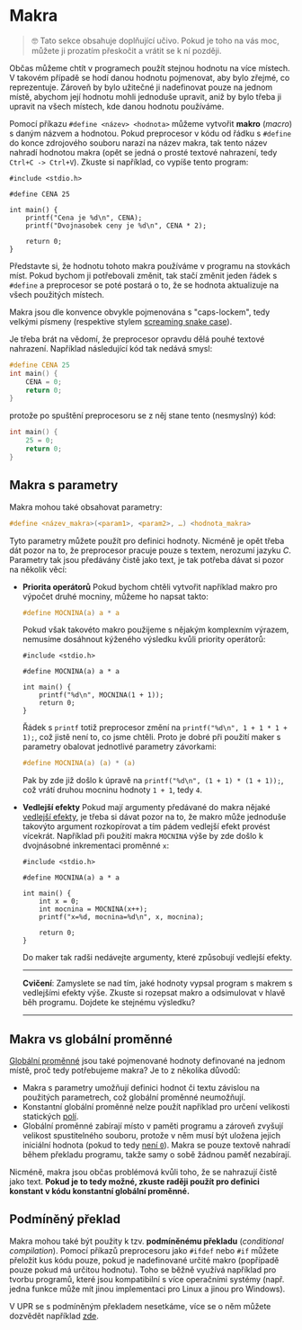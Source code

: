 # Makra

> 🤓 Tato sekce obsahuje doplňující učivo. Pokud je toho na vás moc, můžete ji prozatím přeskočit
> a vrátit se k ní později.

Občas můžeme chtít v programech použít stejnou hodnotu na více místech. V takovém případě se hodí
danou hodnotu pojmenovat, aby bylo zřejmé, co reprezentuje. Zároveň by bylo užitečné ji nadefinovat
pouze na jednom místě, abychom její hodnotu mohli jednoduše upravit, aniž by bylo třeba ji upravit
na všech místech, kde danou hodnotu používáme.

Pomocí příkazu `#define <název> <hodnota>` můžeme vytvořit **makro** (*macro*) s daným názvem a
hodnotou. Pokud preprocesor v kódu od řádku s `#define` do konce zdrojového souboru narazí na název
makra, tak tento název nahradí hodnotou makra (opět se jedná o prosté textové nahrazení, tedy
`Ctrl+C -> Ctrl+V`). Zkuste si například, co vypíše tento program:
```c,editable
#include <stdio.h>

#define CENA 25

int main() {
    printf("Cena je %d\n", CENA);
    printf("Dvojnasobek ceny je %d\n", CENA * 2);

    return 0;
}
```
Představte si, že hodnotu tohoto makra používáme v programu na stovkách míst. Pokud bychom ji
potřebovali změnit, tak stačí změnit jeden řádek s `#define` a preprocesor se poté postará o to,
že se hodnota aktualizuje na všech použitých místech.

Makra jsou dle konvence obvykle pojmenována s "caps-lockem", tedy velkými písmeny (respektive stylem
[screaming snake case](../promenne/pojmenovavani.md#víceslovné-názvy)).

Je třeba brát na vědomí, že preprocesor opravdu dělá pouhé textové nahrazení. Například následující
kód tak nedává smysl:
```c
#define CENA 25
int main() {
    CENA = 0;
    return 0;
}
```
protože po spuštění preprocesoru se z něj stane tento (nesmyslný) kód:
```c
int main() {
    25 = 0;
    return 0;
}
```

## Makra s parametry
Makra mohou také obsahovat parametry:
```c
#define <název_makra>(<param1>, <param2>, …) <hodnota_makra>
```
Tyto parametry můžete použít pro definici hodnoty. Nicméně je opět třeba dát pozor na to, že
preprocesor pracuje pouze s textem, nerozumí jazyku *C*. Parametry tak jsou předávány čistě jako
text, je tak potřeba dávat si pozor na několik věcí:
- **Priorita operátorů** Pokud bychom chtěli vytvořit například makro pro výpočet druhé mocniny,
můžeme ho napsat takto:
    ```c
    #define MOCNINA(a) a * a
    ```
    Pokud však takovéto makro použijeme s nějakým komplexním výrazem, nemusíme dosáhnout kýženého
    výsledku kvůli priority operátorů:
    ```c,editable,mainbody
    #include <stdio.h>

    #define MOCNINA(a) a * a

    int main() {
        printf("%d\n", MOCNINA(1 + 1));
        return 0;
    }
    ```
    Řádek s `printf` totiž preprocesor změní na `printf("%d\n", 1 + 1 * 1 + 1);`, což jistě není to,
    co jsme chtěli. Proto je dobré při použití maker s parametry obalovat jednotlivé parametry
    závorkami:
    ```c
    #define MOCNINA(a) (a) * (a)
    ```
    Pak by zde již došlo k úpravě na `printf("%d\n", (1 + 1) * (1 + 1));`, což vrátí druhou mocninu
    hodnoty `1 + 1`, tedy `4`.
- **Vedlejší efekty** Pokud mají argumenty předávané do makra nějaké
[vedlejší efekty](../prikazy_vyrazy.md#vedlejší-efekty), je třeba si dávat pozor na to, že makro může
jednoduše takovýto argument rozkopírovat a tím pádem vedlejší efekt provést vícekrát. Například při
použití makra `MOCNINA` výše by zde došlo k dvojnásobné inkrementaci proměnné `x`:

    ```c,editable,mainbody
    #include <stdio.h>

    #define MOCNINA(a) a * a

    int main() {
        int x = 0;
        int mocnina = MOCNINA(x++);
        printf("x=%d, mocnina=%d\n", x, mocnina);
  
        return 0;
    }
    ```

    Do maker tak radši nedávejte argumenty, které způsobují vedlejší efekty.

    <hr />

    **Cvičení**: Zamyslete se nad tím, jaké hodnoty vypsal program s makrem s vedlejšími efekty výše.
    Zkuste si rozepsat makro a odsimulovat v hlavě běh programu. Dojdete ke stejnému výsledku?

    <hr />

## Makra vs globální proměnné
[Globální proměnné](../promenne/globalni_promenne.md) jsou také pojmenované hodnoty definované na
jednom místě, proč tedy potřebujeme makra? Je to z několika důvodů:
- Makra s parametry umožňují definici hodnot či textu závislou na použitých parametrech, což
globální proměnné neumožňují.
- Konstantní globální proměnné nelze použít například pro určení velikosti statických
[polí](../pole/pole.md).
- Globální proměnné zabírají místo v paměti programu a zároveň zvyšují velikost spustitelného
souboru, protože v něm musí být uložena jejich iniciální hodnota
(pokud to tedy [není `0`](../promenne/globalni_promenne.md#iniciální-hodnota)). Makra se pouze textově
nahradí během překladu programu, takže samy o sobě žádnou paměť nezabírají.

Nicméně, makra jsou občas problémová kvůli toho, že se nahrazují čistě jako text. **Pokud je to tedy
možné, zkuste raději použít pro definici konstant v kódu konstantní globální proměnné.**

## Podmíněný překlad
Makra mohou také být použity k tzv. **podmíněnému překladu** (*conditional compilation*). Pomocí
příkazů preprocesoru jako `#ifdef` nebo `#if` můžete přeložit kus kódu pouze, pokud je nadefinované
určité makro (popřípadě pouze pokud má určitou hodnotu). Toho se běžně využívá například pro tvorbu
programů, které jsou kompatibilní s více operačními systémy (např. jedna funkce může mít jinou
implementaci pro Linux a jinou pro Windows).

V UPR se s podmíněným překladem nesetkáme, více se o něm můžete dozvědět například
[zde](https://docs.microsoft.com/en-us/cpp/preprocessor/hash-if-hash-elif-hash-else-and-hash-endif-directives-c-cpp).
